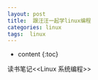 ```yaml
---
layout: post
title:  跟汪汪一起学linux编程
categories: linux
tags:  linux
---
```


* content
{:toc}

读书笔记<<Linux 系统编程>>

